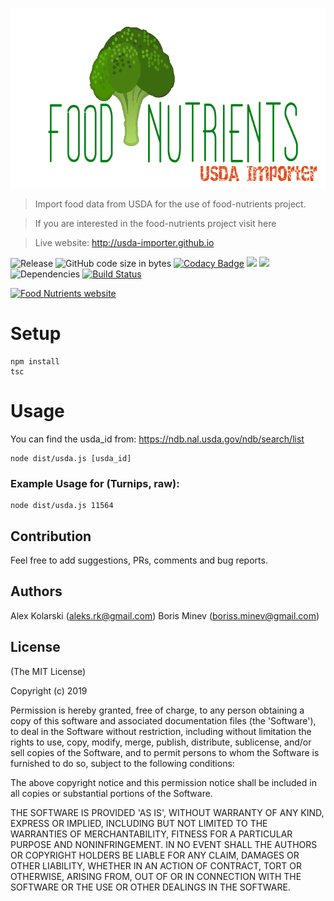 <p align="center">
  <img width="706" height="288" src="https://raw.githubusercontent.com/food-nutrients/usda-importer/master/assets/logo.png?raw=true" alt="Food Nutrients logo">
</p>

> Import food data from USDA for the use of food-nutrients project.

> If you are interested in the food-nutrients project visit here

> Live website: <http://usda-importer.github.io>


![Release](https://img.shields.io/github/release/usda-importer/usda-importer.svg) ![GitHub code size in bytes](https://img.shields.io/github/languages/code-size/usda-importer/usda-importer.svg) [![Codacy Badge](https://api.codacy.com/project/badge/Grade/7f37798aff8949f0a3895127a5f82c17)](https://app.codacy.com/app/kolarski/usda-importer?utm_source=github.com&utm_medium=referral&utm_content=usda-importer/usda-importer&utm_campaign=Badge_Grade_Dashboard)
<a href="https://codeclimate.com/github/food-nutrients/usda-importer/maintainability"><img src="https://api.codeclimate.com/v1/badges/18c12d31d2b2e97d41df/maintainability" /></a>
<a href="https://codeclimate.com/github/food-nutrients/usda-importer/test_coverage"><img src="https://api.codeclimate.com/v1/badges/18c12d31d2b2e97d41df/test_coverage" /></a> ![Dependencies](https://img.shields.io/david/usda-importer/usda-importer.svg) [![Build Status](https://travis-ci.org/usda-importer/usda-importer.svg?branch=master)](https://travis-ci.org/usda-importer/usda-importer)

[![Food Nutrients website](https://raw.githubusercontent.com/usda-importer/usda-importer/master/public/screenshots/screen1.png?raw=true)](http://usda-importer.github.io "Food Nutrients website")

# Setup

```
npm install
tsc
```

# Usage
You can find the usda_id from: https://ndb.nal.usda.gov/ndb/search/list


```
node dist/usda.js [usda_id]
```

### Example Usage for (Turnips, raw): 
```
node dist/usda.js 11564
```

## Contribution

Feel free to add suggestions, PRs, comments and bug reports.

## Authors

Alex Kolarski (aleks.rk@gmail.com)
Boris Minev (boriss.minev@gmail.com)

## License

(The MIT License)

Copyright (c) 2019

Permission is hereby granted, free of charge, to any person obtaining
a copy of this software and associated documentation files (the
'Software'), to deal in the Software without restriction, including
without limitation the rights to use, copy, modify, merge, publish,
distribute, sublicense, and/or sell copies of the Software, and to
permit persons to whom the Software is furnished to do so, subject to
the following conditions:

The above copyright notice and this permission notice shall be
included in all copies or substantial portions of the Software.

THE SOFTWARE IS PROVIDED 'AS IS', WITHOUT WARRANTY OF ANY KIND,
EXPRESS OR IMPLIED, INCLUDING BUT NOT LIMITED TO THE WARRANTIES OF
MERCHANTABILITY, FITNESS FOR A PARTICULAR PURPOSE AND NONINFRINGEMENT.
IN NO EVENT SHALL THE AUTHORS OR COPYRIGHT HOLDERS BE LIABLE FOR ANY
CLAIM, DAMAGES OR OTHER LIABILITY, WHETHER IN AN ACTION OF CONTRACT,
TORT OR OTHERWISE, ARISING FROM, OUT OF OR IN CONNECTION WITH THE
SOFTWARE OR THE USE OR OTHER DEALINGS IN THE SOFTWARE.
